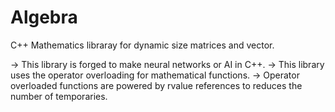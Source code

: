 # Algebra
C++ Mathematics libraray for dynamic size matrices and vector.

-> This library is forged to make neural networks or AI in C++.
-> This library uses the operator overloading for mathematical functions.
-> Operator overloaded functions are powered by rvalue references to reduces the number of temporaries.
